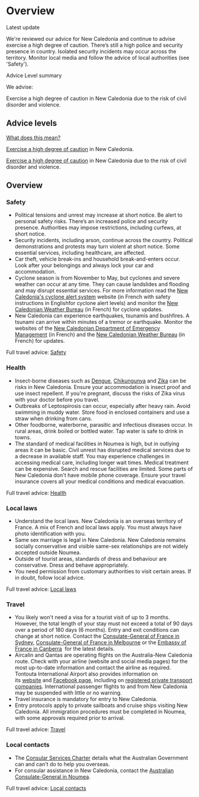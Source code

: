# Overview

Latest update

We're reviewed our advice for New Caledonia and continue to advise exercise a high degree of caution. There’s still a high police and security presence in country. Isolated security incidents may occur across the territory. Monitor local media and follow the advice of local authorities (see 'Safety').

Advice Level summary

We advise:

Exercise a high degree of caution in New Caledonia due to the risk of civil disorder and violence.

## Advice levels

[What does this mean?](/before-you-go/travel-advice-explained/)

[Exercise a high degree of caution](https://www.smartraveller.gov.au/consular-services/travel-advice-explained#level2) in New Caledonia.

[Exercise a high degree of caution](https://www.smartraveller.gov.au/consular-services/travel-advice-explained#level3) in New Caledonia due to the risk of civil disorder and violence.

## Overview

### Safety

* Political tensions and unrest may increase at short notice. Be alert to personal safety risks. There’s an increased police and security presence. Authorities may impose restrictions, including curfews, at short notice.
* Security incidents, including arson, continue across the country. Political demonstrations and protests may turn violent at short notice. Some essential services, including healthcare, are affected.
* Car theft, vehicle break-ins and household break-and-enters occur. Look after your belongings and always lock your car and accommodation.
* Cyclone season is from November to May, but cyclones and severe weather can occur at any time. They can cause landslides and flooding and may disrupt essential services. For more information read the [New Caledonia's cyclone alert system](https://securite-civile.gouv.nc/prevention-risques-majeurs/risques-naturels/cyclones) website (in French with safety instructions in Englishfor cyclone alert levels) and monitor the [New Caledonian Weather Bureau](https://www.meteo.nc/nouvelle-caledonie/cyclone/bulletin) (in French) for cyclone updates.
* New Caledonia can experience earthquakes, tsunamis and bushfires. A tsunami can arrive within minutes of a tremor or earthquake. Monitor the websites of the [New Caledonian Department of Emergency Management](https://securite-civile.gouv.nc/) (in French) and the [New Caledonian Weather Bureau](http://www.meteo.nc/) (in French) for updates.

Full travel advice: [Safety](#safety)

### Health

* Insect-borne diseases such as [Dengue](https://www.health.gov.au/diseases/dengue-virus-infection), [Chikungunya](https://www.health.gov.au/diseases/chikungunya-virus-infection) and [Zika](https://www.health.gov.au/diseases/flavivirus-infection-including-zika-virus) can be risks in New Caledonia. ​Ensure your accommodation is insect proof and use insect repellent. If you're pregnant, discuss the risks of Zika virus with your doctor before you travel.
* Outbreaks of Leptospirosis can occur, especially after heavy rain. Avoid swimming in muddy water. Store food in enclosed containers and use a straw when drinking from cans.
* Other foodborne, waterborne, parasitic and infectious diseases occur. In rural areas, drink boiled or bottled water. Tap water is safe to drink in towns.
* The standard of medical facilities in Noumea is high, but in outlying areas it can be basic. Civil unrest has disrupted medical services due to a decrease in available staff. You may experience challenges in accessing medical care, including longer wait times. Medical treatment can be expensive. Search and rescue facilities are limited. Some parts of New Caledonia don't have mobile phone coverage. Ensure your travel insurance covers all your medical conditions and medical evacuation.

Full travel advice: [Health](#health)

### Local laws

* Understand the local laws. New Caledonia is an overseas territory of France. A mix of French and local laws apply. You must always have photo identification with you.
* Same sex marriage is legal in New Caledonia. New Caledonia remains socially conservative and visible same-sex relationships are not widely accepted outside Noumea.
* Outside of tourist areas, standards of dress and behaviour are conservative. Dress and behave appropriately.
* You need permission from customary authorities to visit certain areas. If in doubt, follow local advice.

Full travel advice: [Local laws](#local-laws)

### Travel

* You likely won't need a visa for a tourist visit of up to 3 months. However, the total length of your stay must not exceed a total of 90 days over a period of 180 days (6 months). Entry and exit conditions can change at short notice. Contact the [Consulate-General of France in Sydney](https://au.ambafrance.org/-Visas-new-), [Consulate-General of France in Melbourne](https://au.ambafrance.org/-Consulate-General-in-Melbourne-) or the [Embassy of France in Canberra](https://au.ambafrance.org/-English-)  for the latest details.
* Aircalin and Qantas are operating flights on the Australia-New Caledonia route. Check with your airline (website and social media pages) for the most up-to-date information and contact the airline as required. Tontouta International Airport also provides information on its [website](https://www.aeroports.cci.nc/fr/tontouta) and [Facebook page](https://www.facebook.com/AeroportNoumeaLaTontouta), including on [registered private transport companies](https://www.aeroports.cci.nc/fr/tontouta/navettes). International passenger flights to and from New Caledonia may be suspended with little or no warning.
* Travel insurance is mandatory for entry to New Caledonia.
* Entry protocols apply to private sailboats and cruise ships visiting New Caledonia. All immigration procedures must be completed in Noumea, with some approvals required prior to arrival.

Full travel advice: [Travel](#travel)

### Local contacts

* The [Consular Services Charter](/consular-services/consular-services-charter "Consular Services Charter") details what the Australian Government can and can't do to help you overseas.
* For consular assistance in New Caledonia, contact the [Australian Consulate-General in Noumea](http://www.noumea.consulate.gov.au/nmea/home.html).

Full travel advice: [Local contacts](#local-contacts)